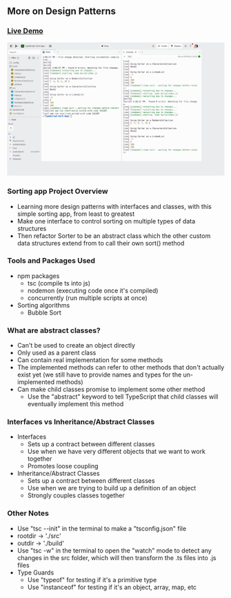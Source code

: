 ## More on Design Patterns

### [Live Demo](https://replit.com/@gdbecker/TypeScript-Sort-App)

!["HomePage"](HomePage.png)

### Sorting app Project Overview

- Learning more design patterns with interfaces and classes, with this simple sorting app, from least to greatest
- Make one interface to control sorting on multiple types of data structures
- Then refactor Sorter to be an abstract class which the other custom data structures extend from to call their own sort() method

### Tools and Packages Used

- npm packages
  - tsc (compile ts into js)
  - nodemon (executing code once it's compiled)
  - concurrently (run multiple scripts at once)
- Sorting algorithms
  - Bubble Sort

### What are abstract classes?

- Can't be used to create an object directly
- Only used as a parent class
- Can contain real implementation for some methods
- The implemented methods can refer to other methods that don't actually exist yet (we still have to provide names and types for the un-implemented methods)
- Can make child classes promise to implement some other method
  - Use the "abstract" keyword to tell TypeScript that child classes will eventually implement this method

### Interfaces vs Inheritance/Abstract Classes

- Interfaces
  - Sets up a contract between different classes
  - Use when we have very different objects that we want to work together
  - Promotes loose coupling
- Inheritance/Abstract Classes
  - Sets up a contract between different classes
  - Use when we are trying to build up a definition of an object
  - Strongly couples classes together

### Other Notes

- Use "tsc --init" in the terminal to make a "tsconfig.json" file
- rootdir -> './src'
- outdir -> './build'
- Use "tsc -w" in the terminal to open the "watch" mode to detect any changes in the src folder, which will then transform the .ts files into .js files
- Type Guards
  - Use "typeof" for testing if it's a primitive type
  - Use "instanceof" for testing if it's an object, array, map, etc
